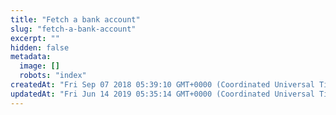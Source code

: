 ```yaml
---
title: "Fetch a bank account"
slug: "fetch-a-bank-account"
excerpt: ""
hidden: false
metadata: 
  image: []
  robots: "index"
createdAt: "Fri Sep 07 2018 05:39:10 GMT+0000 (Coordinated Universal Time)"
updatedAt: "Fri Jun 14 2019 05:35:14 GMT+0000 (Coordinated Universal Time)"
---
```

